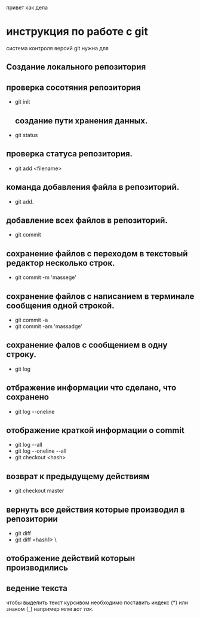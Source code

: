 привет как дела 
# **инструкция по работе с git**  

система контроля версий git нужна для 

## Создание локального репозитория 

## проверка сосотяния репозитория

 - git init
    ## создание пути хранения данных.
 - git status 
 ## проверка статуса репозитория. 
 - git add \<filename> 
 ## команда добавления файла в репозиторий. 
 - git add.
 ## добавление всех файлов в репозиторий.
 - git commit 
 ## сохранение файлов с переходом в текстовый редактор несколько строк.
 - git commit -m 'massege'
 ## сохранение файлов с написанием в терминале сообщения одной строкой. 
 - git commit -a
 - git commit -am 'massadge'
 ## сохранение фалов с сообщением в одну строку.
 - git log 
 ## отбражение информации что сделано, что сохранено
 - git log --oneline 
## отображение краткой информации о commit
 - git log --all
 - git log --oneline --all
 - git checkout \<hash>
 ## возврат к предыдущему действиям  
 - git checkout master
 ##  вернуть все действия которые производил в репозитории 
 - git diff
 - git diff \<hash1> \ <hash2>
 ## отображение действий которын производились

## ведение текста 
чтобы выделить текст курсивом необходимо поставить индекс (*) или знаком (_)
например млм _вот так_.

